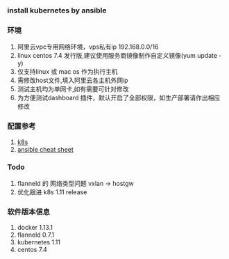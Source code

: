 ### install kubernetes by ansible
### 环境
1. 阿里云vpc专用网络环境，vps私有ip 192.168.0.0/16
2. linux centos 7.4 发行版,建议使用服务商镜像制作自定义镜像(yum update -y)
3. 仅支持linux 或 mac os 作为执行主机
4. 需修改host文件,填入阿里云各主机外网ip
5. 测试主机均为单网卡,如有需要可针对修改
6. 为方便测试dashboard 插件，默认开启了全部权限，如生产部署请作出相应修改

### 配置参考
1. [k8s](https://jimmysong.io/kubernetes-handbook/)
2. [ansible cheat sheet](https://gist.github.com/andreicristianpetcu/b892338de279af9dac067891579cad7d)

### Todo
1. flanneld 的 网络类型问题 vxlan -> hostgw
2. 优化跟进 k8s 1.11 release

### 软件版本信息
1. docker 1.13.1
2. flanneld 0.7.1
3. kubernetes 1.11
4. centos 7.4
